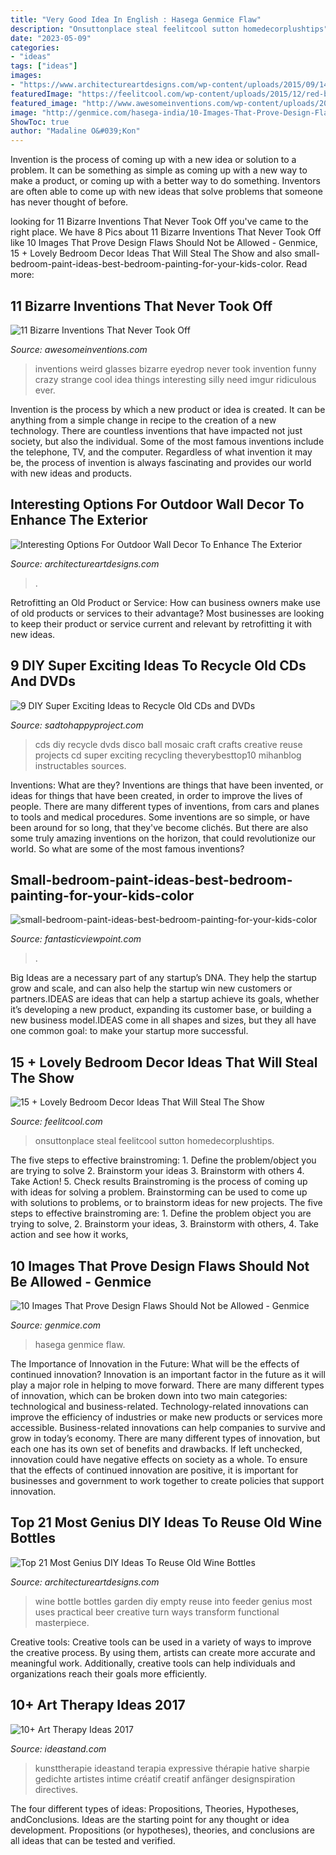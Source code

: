 ```yaml
---
title: "Very Good Idea In English : Hasega Genmice Flaw"
description: "Onsuttonplace steal feelitcool sutton homedecorplushtips"
date: "2023-05-09"
categories:
- "ideas"
tags: ["ideas"]
images:
- "https://www.architectureartdesigns.com/wp-content/uploads/2015/09/1474-630x983.jpg"
featuredImage: "https://feelitcool.com/wp-content/uploads/2015/12/red-bedroom-decor-idea.jpg"
featured_image: "http://www.awesomeinventions.com/wp-content/uploads/2016/04/weird-inventions-eyedrop-glasses.jpg"
image: "http://genmice.com/hasega-india/10-Images-That-Prove-Design-Flaws-Should-Not-be-Allowed/flaw.jpg"
ShowToc: true
author: "Madaline O&#039;Kon"
---
```



Invention is the process of coming up with a new idea or solution to a problem. It can be something as simple as coming up with a new way to make a product, or coming up with a better way to do something. Inventors are often able to come up with new ideas that solve problems that someone has never thought of before.

	

		
looking for 11 Bizarre Inventions That Never Took Off you've came to the right place. We have 8 Pics about 11 Bizarre Inventions That Never Took Off like 10 Images That Prove Design Flaws Should Not be Allowed - Genmice, 15 + Lovely Bedroom Decor Ideas That Will Steal The Show and also small-bedroom-paint-ideas-best-bedroom-painting-for-your-kids-color. Read more:
		
    
## 11 Bizarre Inventions That Never Took Off

<img loading=lazy src="http://www.awesomeinventions.com/wp-content/uploads/2016/04/weird-inventions-eyedrop-glasses.jpg" onerror="this.onerror=null;this.src='https://tse3.mm.bing.net/th?id=OIP.GguCfzm3bYlU3U3pFc_pggDUEm&amp;pid=15.1';" alt="11 Bizarre Inventions That Never Took Off">

_Source: awesomeinventions.com_

>inventions weird glasses bizarre eyedrop never took invention funny crazy strange cool idea things interesting silly need imgur ridiculous ever. 

	

Invention is the process by which a new product or idea is created. It can be anything from a simple change in recipe to the creation of a new technology. There are countless inventions that have impacted not just society, but also the individual. Some of the most famous inventions include the telephone, TV, and the computer. Regardless of what invention it may be, the process of invention is always fascinating and provides our world with new ideas and products.

    
## Interesting Options For Outdoor Wall Decor To Enhance The Exterior

<img loading=lazy src="https://www.architectureartdesigns.com/wp-content/uploads/2017/02/7-23.jpg" onerror="this.onerror=null;this.src='https://tse2.mm.bing.net/th?id=OIP.NnRPQRSMnqzUeg1_qlRL4AHaEo&amp;pid=15.1';" alt="Interesting Options For Outdoor Wall Decor To Enhance The Exterior">

_Source: architectureartdesigns.com_

>. 

	

Retrofitting an Old Product or Service: How can business owners make use of old products or services to their advantage?
Most businesses are looking to keep their product or service current and relevant by retrofitting it with new ideas.

    
## 9 DIY Super Exciting Ideas To Recycle Old CDs And DVDs

<img loading=lazy src="http://sadtohappyproject.com/wp-content/uploads/2014/12/recycle-old-cds-crafts-recycle-old-dvds-reuse-recycle-old-cds-dvds3.jpg" onerror="this.onerror=null;this.src='https://tse4.mm.bing.net/th?id=OIP.QcR9qjvfYxCaa1JPLdiBegHaE-&amp;pid=15.1';" alt="9 DIY Super Exciting Ideas to Recycle Old CDs and DVDs">

_Source: sadtohappyproject.com_

>cds diy recycle dvds disco ball mosaic craft crafts creative reuse projects cd super exciting recycling theverybesttop10 mihanblog instructables sources. 

	

Inventions: What are they?
Inventions are things that have been invented, or ideas for things that have been created, in order to improve the lives of people. There are many different types of inventions, from cars and planes to tools and medical procedures. Some inventions are so simple, or have been around for so long, that they've become clichés. But there are also some truly amazing inventions on the horizon, that could revolutionize our world. So what are some of the most famous inventions?

    
## Small-bedroom-paint-ideas-best-bedroom-painting-for-your-kids-color

<img loading=lazy src="https://www.fantasticviewpoint.com/wp-content/uploads/2016/10/small-bedroom-paint-ideas-best-bedroom-painting-for-your-kids-color-suggestions-for-small-bedrooms.jpg" onerror="this.onerror=null;this.src='https://tse4.mm.bing.net/th?id=OIP.uRQL5FhsuqyvPfl8yUdGJwHaFj&amp;pid=15.1';" alt="small-bedroom-paint-ideas-best-bedroom-painting-for-your-kids-color">

_Source: fantasticviewpoint.com_

>. 

	

Big Ideas are a necessary part of any startup’s DNA. They help the startup grow and scale, and can also help the startup win new customers or partners.IDEAS are ideas that can help a startup achieve its goals, whether it’s developing a new product, expanding its customer base, or building a new business model.IDEAS come in all shapes and sizes, but they all have one common goal: to make your startup more successful.

    
## 15 + Lovely Bedroom Decor Ideas That Will Steal The Show

<img loading=lazy src="https://feelitcool.com/wp-content/uploads/2015/12/red-bedroom-decor-idea.jpg" onerror="this.onerror=null;this.src='https://tse4.mm.bing.net/th?id=OIP.FIwiP0XzaoSbwBqkEsSCEQHaLH&amp;pid=15.1';" alt="15 + Lovely Bedroom Decor Ideas That Will Steal The Show">

_Source: feelitcool.com_

>onsuttonplace steal feelitcool sutton homedecorplushtips. 

	

The five steps to effective brainstroming: 1. Define the problem/object you are trying to solve 2. Brainstorm your ideas 3. Brainstorm with others 4. Take Action! 5. Check results
Brainstroming is the process of coming up with ideas for solving a problem. Brainstorming can be used to come up with solutions to problems, or to brainstorm ideas for new projects. The five steps to effective brainstroming are: 1. Define the problem object you are trying to solve, 2. Brainstorm your ideas, 3. Brainstorm with others, 4. Take action and see how it works, 
    
## 10 Images That Prove Design Flaws Should Not Be Allowed - Genmice

<img loading=lazy src="http://genmice.com/hasega-india/10-Images-That-Prove-Design-Flaws-Should-Not-be-Allowed/flaw.jpg" onerror="this.onerror=null;this.src='https://tse4.mm.bing.net/th?id=OIP.iXOt0K_hDDyQSYpMf0B1jwHaD4&amp;pid=15.1';" alt="10 Images That Prove Design Flaws Should Not be Allowed - Genmice">

_Source: genmice.com_

>hasega genmice flaw. 

	

The Importance of Innovation in the Future: What will be the effects of continued innovation?
Innovation is an important factor in the future as it will play a major role in helping to move forward. There are many different types of innovation, which can be broken down into two main categories: technological and business-related. Technology-related innovations can improve the efficiency of industries or make new products or services more accessible. Business-related innovations can help companies to survive and grow in today’s economy. There are many different types of innovation, but each one has its own set of benefits and drawbacks. If left unchecked, innovation could have negative effects on society as a whole. To ensure that the effects of continued innovation are positive, it is important for businesses and government to work together to create policies that support innovation.

    
## Top 21 Most Genius DIY Ideas To Reuse Old Wine Bottles

<img loading=lazy src="https://www.architectureartdesigns.com/wp-content/uploads/2015/09/1474-630x983.jpg" onerror="this.onerror=null;this.src='https://tse1.mm.bing.net/th?id=OIP.PjQXpZdX699x_Iz7dMntmAHaLj&amp;pid=15.1';" alt="Top 21 Most Genius DIY Ideas To Reuse Old Wine Bottles">

_Source: architectureartdesigns.com_

>wine bottle bottles garden diy empty reuse into feeder genius most uses practical beer creative turn ways transform functional masterpiece. 

	

Creative tools:
Creative tools can be used in a variety of ways to improve the creative process. By using them, artists can create more accurate and meaningful work. Additionally, creative tools can help individuals and organizations reach their goals more efficiently.

    
## 10+ Art Therapy Ideas 2017

<img loading=lazy src="https://ideastand.com/wp-content/uploads/2014/05/art-therapy-ideas/4-art-therapy-ideas.jpg" onerror="this.onerror=null;this.src='https://tse2.mm.bing.net/th?id=OIP.obl4Kuo7395PjNi2XFPH7gHaMH&amp;pid=15.1';" alt="10+ Art Therapy Ideas 2017">

_Source: ideastand.com_

>kunsttherapie ideastand terapia expressive thérapie hative sharpie gedichte artistes intime créatif creatif anfänger designspiration directives. 

	

The four different types of ideas: Propositions, Theories, Hypotheses, andConclusions.
Ideas are the starting point for any thought or idea development. Propositions (or hypotheses), theories, and conclusions are all ideas that can be tested and verified.

